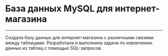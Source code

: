 # База данных MySQL для интернет-магазина
----
Создала базу данных для интернет-магазина с различными связями между таблицами. Разработала и выполнила задачи по извлечению данных из таблиц с помощью SQL-запросов.
